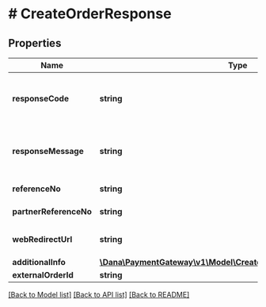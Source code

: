 # # CreateOrderResponse

## Properties

Name | Type | Description | Notes
------------ | ------------- | ------------- | -------------
**responseCode** | **string** | Response code. Refer to https://dashboard.dana.id/api-docs/read/243#paymentgatewayprod-paymentRedirect-ResponseCodeandMessage |
**responseMessage** | **string** | Response message. Refer to https://dashboard.dana.id/api-docs/read/243#paymentgatewayprod-paymentRedirect-ResponseCodeandMessage |
**referenceNo** | **string** | Transaction identifier on DANA system. Present if successfully processed | [optional]
**partnerReferenceNo** | **string** | Transaction identifier on partner system |
**webRedirectUrl** | **string** | Checkout URLs. Present if successfully processed and payment method is not OVO/Virtual Account/QRIS | [optional]
**additionalInfo** | [**\Dana\PaymentGateway\v1\Model\CreateOrderResponseAdditionalInfo**](CreateOrderResponseAdditionalInfo.md) | Additional information | [optional]
**externalOrderId** | **string** | External order identifier | [optional]

[[Back to Model list]](../../README.md#models) [[Back to API list]](../../README.md#endpoints) [[Back to README]](../../README.md)
